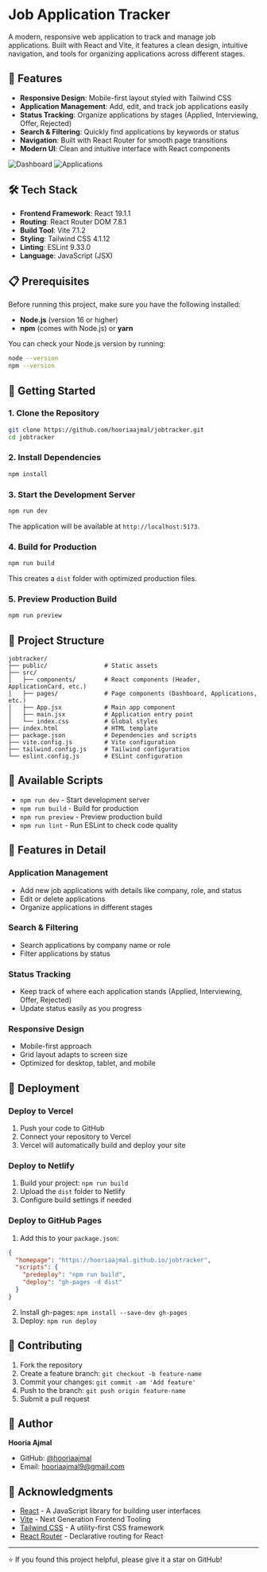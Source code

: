 # Job Application Tracker

A modern, responsive web application to track and manage job applications. Built with React and Vite, it features a clean design, intuitive navigation, and tools for organizing applications across different stages.

## 🚀 Features

- **Responsive Design**: Mobile-first layout styled with Tailwind CSS
- **Application Management**: Add, edit, and track job applications easily
- **Status Tracking**: Organize applications by stages (Applied, Interviewing, Offer, Rejected)
- **Search & Filtering**: Quickly find applications by keywords or status
- **Navigation**: Built with React Router for smooth page transitions
- **Modern UI**: Clean and intuitive interface with React components

![Dashboard](./assets/screenshots/jobtracker1.png)
![Applications](./assets/screenshots/jobtracker2.png)

## 🛠️ Tech Stack

- **Frontend Framework**: React 19.1.1
- **Routing**: React Router DOM 7.8.1
- **Build Tool**: Vite 7.1.2
- **Styling**: Tailwind CSS 4.1.12
- **Linting**: ESLint 9.33.0
- **Language**: JavaScript (JSX)

## 📋 Prerequisites

Before running this project, make sure you have the following installed:

- **Node.js** (version 16 or higher)
- **npm** (comes with Node.js) or **yarn**

You can check your Node.js version by running:
```bash
node --version
npm --version
```

## 🚀 Getting Started

### 1. Clone the Repository

```bash
git clone https://github.com/hooriaajmal/jobtracker.git
cd jobtracker
```

### 2. Install Dependencies

```bash
npm install
```

### 3. Start the Development Server

```bash
npm run dev
```

The application will be available at `http://localhost:5173`.

### 4. Build for Production

```bash
npm run build
```

This creates a `dist` folder with optimized production files.

### 5. Preview Production Build

```bash
npm run preview
```

## 📁 Project Structure

```
jobtracker/
├── public/                # Static assets
├── src/
│   ├── components/        # React components (Header, ApplicationCard, etc.)
│   ├── pages/             # Page components (Dashboard, Applications, etc.)
│   ├── App.jsx            # Main app component
│   ├── main.jsx           # Application entry point
│   └── index.css          # Global styles
├── index.html             # HTML template
├── package.json           # Dependencies and scripts
├── vite.config.js         # Vite configuration
├── tailwind.config.js     # Tailwind configuration
└── eslint.config.js       # ESLint configuration
```

## 🎯 Available Scripts

- `npm run dev` - Start development server
- `npm run build` - Build for production
- `npm run preview` - Preview production build
- `npm run lint` - Run ESLint to check code quality

## 🎨 Features in Detail

### Application Management
- Add new job applications with details like company, role, and status
- Edit or delete applications
- Organize applications in different stages

### Search & Filtering
- Search applications by company name or role
- Filter applications by status

### Status Tracking
- Keep track of where each application stands (Applied, Interviewing, Offer, Rejected)
- Update status easily as you progress

### Responsive Design
- Mobile-first approach
- Grid layout adapts to screen size
- Optimized for desktop, tablet, and mobile

## 🚀 Deployment

### Deploy to Vercel
1. Push your code to GitHub
2. Connect your repository to Vercel
3. Vercel will automatically build and deploy your site

### Deploy to Netlify
1. Build your project: `npm run build`
2. Upload the `dist` folder to Netlify
3. Configure build settings if needed

### Deploy to GitHub Pages
1. Add this to your `package.json`:
```json
{
  "homepage": "https://hooriaajmal.github.io/jobtracker",
  "scripts": {
    "predeploy": "npm run build",
    "deploy": "gh-pages -d dist"
  }
}
```
2. Install gh-pages: `npm install --save-dev gh-pages`
3. Deploy: `npm run deploy`

## 🤝 Contributing

1. Fork the repository
2. Create a feature branch: `git checkout -b feature-name`
3. Commit your changes: `git commit -am 'Add feature'`
4. Push to the branch: `git push origin feature-name`
5. Submit a pull request

## 👤 Author

**Hooria Ajmal**
- GitHub: [@hooriaajmal](https://github.com/hooriaajmal)
- Email: hooriaajmal9@gmail.com

## 🙏 Acknowledgments

- [React](https://reactjs.org/) - A JavaScript library for building user interfaces
- [Vite](https://vitejs.dev/) - Next Generation Frontend Tooling
- [Tailwind CSS](https://tailwindcss.com/) - A utility-first CSS framework
- [React Router](https://reactrouter.com/) - Declarative routing for React

---

⭐ If you found this project helpful, please give it a star on GitHub!
